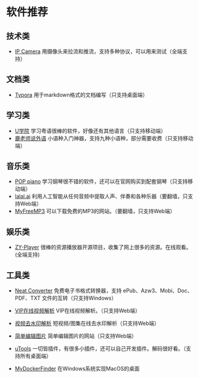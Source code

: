 # 软件推荐

## 技术类

+ [IP Camera](https://www.shenyaocn.com/)
  用摄像头来拉流和推流，支持多种协议，可以用来测试（全端支持）

## 文档类

+ [Typora](https://www.typora.io/)
  用于markdown格式的文档编写（只支持桌面端）

## 学习类

+ [U学院](http://www.ullege.com/)
  学习粤语很棒的软件，好像还有其他语言（只支持移动端）
+ [鹿老师说外语](http://www.lingodeer.cn/)
  小语种入门神器，支持九种小语种，部分需要收费（只支持移动端）

## 音乐类

+ [POP piano](http://www.abcpiano.cn/)
  学习钢琴很不错的软件，还可以在官网购买到配套钢琴（只支持移动端）
+ [lalal.ai](https://www.lalal.ai/zh-hans/)
  利用人工智能从任何音频中提取人声、伴奏和各种乐器（要翻墙，只支持Web端）
+ [MyFreeMP3](http://tool.liumingye.cn/music/?page=searchPage)
  可以下载免费的MP3的网站。（要翻墙，只支持Web端）

## 娱乐类

+ [ZY-Player](https://github.com/cuiocean/ZY-Player)
  很棒的资源播放器开源项目，收集了网上很多的资源。在线观看。(全端支持)

## 工具类

+ [Neat Converter](http://www.neat-reader.cn/downloads/converter)
  免费电子书格式转换器，支持 ePub、Azw3、Mobi、Doc、PDF、TXT 文件的互转（只支持Windows）

+ [VIP在线视频解析](http://tool.liumingye.cn/video/)
  VIP在线视频解析。（只支持Web端）

+ [视频去水印解析](https://watermark.liumingye.cn/)
  短视频/图集在线去水印解析（只支持Web端）

+ [简单编辑图片](https://photokit.com/editor/)
  简单编辑图片的网站（只支持Web端）

+ [uTools](https://u.tools/)
  一切皆插件，有很多小插件，还可以自己开发插件。解码很好看。（支持所有桌面端）
  
+ [MyDockerFinder](https://github.com/mydockfinder/mydockfinder-for-Win10-Win11)
  在Windows系统实现MacOS的桌面

  
